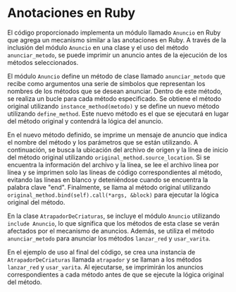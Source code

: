 # Anotaciones en Ruby

El código proporcionado implementa un módulo llamado `Anuncio` en Ruby que agrega un mecanismo similar a las anotaciones en Ruby. A través de la inclusión del módulo `Anuncio` en una clase y el uso del método `anunciar_metodo`, se puede imprimir un anuncio antes de la ejecución de los métodos seleccionados.

El módulo `Anuncio` define un método de clase llamado `anunciar_metodo` que recibe como argumentos una serie de símbolos que representan los nombres de los métodos que se desean anunciar. Dentro de este método, se realiza un bucle para cada método especificado. Se obtiene el método original utilizando `instance_method(metodo)` y se define un nuevo método utilizando `define_method`. Este nuevo método es el que se ejecutará en lugar del método original y contendrá la lógica del anuncio.

En el nuevo método definido, se imprime un mensaje de anuncio que indica el nombre del método y los parámetros que se están utilizando. A continuación, se busca la ubicación del archivo de origen y la línea de inicio del método original utilizando `original_method.source_location`. Si se encuentra la información del archivo y la línea, se lee el archivo línea por línea y se imprimen solo las líneas de código correspondientes al método, evitando las líneas en blanco y deteniéndose cuando se encuentra la palabra clave "end". Finalmente, se llama al método original utilizando `original_method.bind(self).call(*args, &block)` para ejecutar la lógica original del método.

En la clase `AtrapadorDeCriaturas`, se incluye el módulo `Anuncio` utilizando `include Anuncio`, lo que significa que los métodos de esta clase se verán afectados por el mecanismo de anuncios. Además, se utiliza el método `anunciar_metodo` para anunciar los métodos `lanzar_red` y `usar_varita`.

En el ejemplo de uso al final del código, se crea una instancia de `AtrapadorDeCriaturas` llamada `atrapador` y se llaman a los métodos `lanzar_red` y `usar_varita`. Al ejecutarse, se imprimirán los anuncios correspondientes a cada método antes de que se ejecute la lógica original del método.


